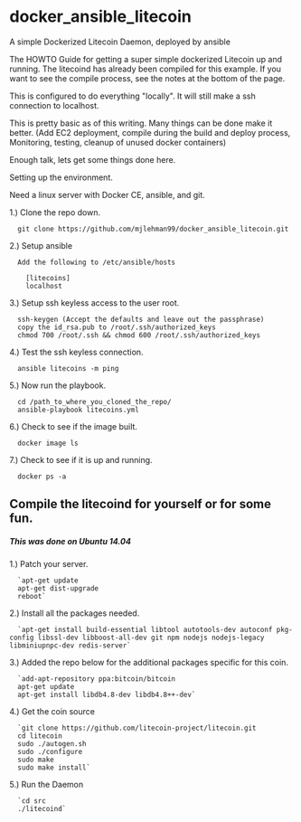 # docker_ansible_litecoin
A simple Dockerized Litecoin Daemon, deployed by ansible

The HOWTO Guide for getting a super simple dockerized Litecoin up and running. The litecoind has already been compiled for this example.
If you want to see the compile process, see the notes at the bottom of the page.

This is configured to do everything "locally". It will still make a ssh connection to localhost.

This is pretty basic as of this writing. Many things can be done make it better.
(Add EC2 deployment, compile during the build and deploy process, Monitoring, testing, cleanup of unused docker containers)

Enough talk, lets get some things done here.

Setting up the environment.

Need a linux server with Docker CE, ansible, and git.

1.) Clone the repo down.

      git clone https://github.com/mjlehman99/docker_ansible_litecoin.git

2.) Setup ansible

      Add the following to /etc/ansible/hosts

        [litecoins]
        localhost

3.) Setup ssh keyless access to the user root.

      ssh-keygen (Accept the defaults and leave out the passphrase)
      copy the id_rsa.pub to /root/.ssh/authorized_keys
      chmod 700 /root/.ssh && chmod 600 /root/.ssh/authorized_keys

4.) Test the ssh keyless connection.

      ansible litecoins -m ping

5.) Now run the playbook.

      cd /path_to_where_you_cloned_the_repo/
      ansible-playbook litecoins.yml

6.) Check to see if the image built.

      docker image ls

7.) Check to see if it is up and running.

      docker ps -a




## Compile the litecoind for yourself or for some fun.
##### This was done on Ubuntu 14.04

1.) Patch your server.

      `apt-get update
      apt-get dist-upgrade
      reboot`

2.) Install all the packages needed.

      `apt-get install build-essential libtool autotools-dev autoconf pkg-config libssl-dev libboost-all-dev git npm nodejs nodejs-legacy libminiupnpc-dev redis-server`

3.) Added the repo below for the additional packages specific for this coin.

      `add-apt-repository ppa:bitcoin/bitcoin
      apt-get update
      apt-get install libdb4.8-dev libdb4.8++-dev`

4.) Get the coin source

      `git clone https://github.com/litecoin-project/litecoin.git
      cd litecoin
      sudo ./autogen.sh
      sudo ./configure
      sudo make
      sudo make install`

5.) Run the Daemon

      `cd src
      ./litecoind`

